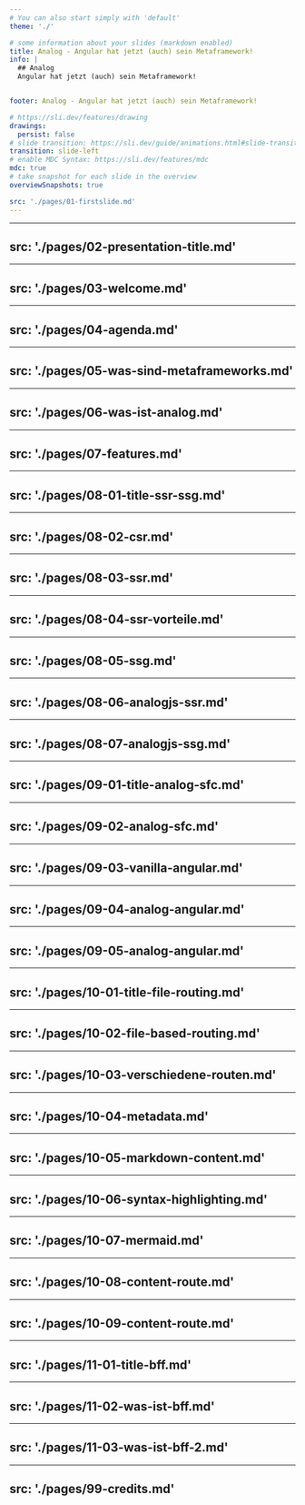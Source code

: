 ```yaml
---
# You can also start simply with 'default'
theme: './'

# some information about your slides (markdown enabled)
title: Analog - Angular hat jetzt (auch) sein Metaframework!
info: |
  ## Analog
  Angular hat jetzt (auch) sein Metaframework!


footer: Analog - Angular hat jetzt (auch) sein Metaframework!

# https://sli.dev/features/drawing
drawings:
  persist: false
# slide transition: https://sli.dev/guide/animations.html#slide-transitions
transition: slide-left
# enable MDC Syntax: https://sli.dev/features/mdc
mdc: true
# take snapshot for each slide in the overview
overviewSnapshots: true

src: './pages/01-firstslide.md'
---
```


---
src: './pages/02-presentation-title.md'
---

---
src: './pages/03-welcome.md'
---

---
src: './pages/04-agenda.md'
---

---
src: './pages/05-was-sind-metaframeworks.md'
---

---
src: './pages/06-was-ist-analog.md'
---

---
src: './pages/07-features.md'
---

---
src: './pages/08-01-title-ssr-ssg.md'
---

---
src: './pages/08-02-csr.md'
---

---
src: './pages/08-03-ssr.md'
---

---
src: './pages/08-04-ssr-vorteile.md'
---

---
src: './pages/08-05-ssg.md'
---

---
src: './pages/08-06-analogjs-ssr.md'
---

---
src: './pages/08-07-analogjs-ssg.md'
---

---
src: './pages/09-01-title-analog-sfc.md'
---

---
src: './pages/09-02-analog-sfc.md'
---

---
src: './pages/09-03-vanilla-angular.md'
---

---
src: './pages/09-04-analog-angular.md'
---

---
src: './pages/09-05-analog-angular.md'
---
---
src: './pages/10-01-title-file-routing.md'
---

---
src: './pages/10-02-file-based-routing.md'
---

---
src: './pages/10-03-verschiedene-routen.md'
---

---
src: './pages/10-04-metadata.md'
---

---
src: './pages/10-05-markdown-content.md'
---

---
src: './pages/10-06-syntax-highlighting.md'
---

---
src: './pages/10-07-mermaid.md'
---

---
src: './pages/10-08-content-route.md'
---

---
src: './pages/10-09-content-route.md'
---

---
src: './pages/11-01-title-bff.md'
---

---
src: './pages/11-02-was-ist-bff.md'
---

---
src: './pages/11-03-was-ist-bff-2.md'
---

---
src: './pages/99-credits.md'
---

